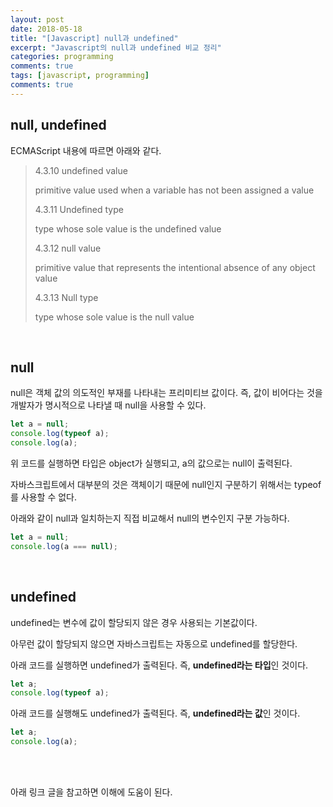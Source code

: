 ```yaml
---
layout: post
date: 2018-05-18
title: "[Javascript] null과 undefined"
excerpt: "Javascript의 null과 undefined 비교 정리"
categories: programming
comments: true
tags: [javascript, programming]
comments: true
---
```


## null, undefined

ECMAScript 내용에 따르면 아래와 같다.

[ECMAScript]: https://www.ecma-international.org/ecma-262/7.0/#sec-undefined-value

>  4.3.10   undefined value
>
> primitive value used when a variable has not been assigned a value
>
> 
>
> 4.3.11   Undefined type
>
> type whose sole value is the undefined value
>
> 
>
> 4.3.12   null value
>
> primitive value that represents the intentional absence of any object value
>
> 
>
> 4.3.13   Null type
>
> type whose sole value is the null value

<br>

## null

null은 객체 값의 의도적인 부재를 나타내는 프리미티브 값이다. 즉, 값이 비어다는 것을 개발자가 명시적으로 나타낼 때 null을 사용할 수 있다.

```javascript
let a = null;
console.log(typeof a);
console.log(a);
```

위 코드를 실행하면 타입은 object가 실행되고, a의 값으로는 null이 출력된다.

자바스크립트에서 대부분의 것은 객체이기 때문에 null인지 구분하기 위해서는 typeof를 사용할 수 없다.

아래와 같이 null과 일치하는지 직접 비교해서 null의 변수인지 구분 가능하다.

```javascript
let a = null;
console.log(a === null);
```

<br>

## undefined

undefined는 변수에 값이 할당되지 않은 경우 사용되는 기본값이다. 

아무런 값이 할당되지 않으면 자바스크립트는 자동으로 undefined를 할당한다.

아래 코드를 실행하면 undefined가 출력된다. 즉, **undefined라는 타입**인 것이다.

```javascript
let a;
console.log(typeof a);
```



아래 코드를 실행해도 undefined가 출력된다. 즉, **undefined라는 값**인 것이다.

```javascript
let a;
console.log(a);
```

<br>

<br>

아래 링크 글을 참고하면 이해에 도움이 된다.

[A brief history of Null and Undefined in JavaScript]: https://medium.com/@stephenthecurt/a-brief-history-of-null-and-undefined-in-javascript-c283caab662e

